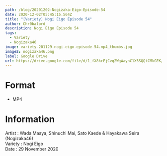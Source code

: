 ```yaml
---
path: /blog/20201202-Nogizaka-Eigo-Episode-54
date: 2020-12-02T05:45:15.564Z
title: "[Variety] Nogi Eigo Episode 54"
author: Chr0balord
description: Nogi Eigo Episode 54
tags:
  - Variety
  - Nogizaka46
image: variety-201129-nogi-eigo-episode-54.mp4_thumbs.jpg
image2: nogizaka46.png
label: Google Drive
url: https://drive.google.com/file/d/1_fX8krEjCvq2WgWaynC1X5SQQtCMkGEK/view?usp=sharing
---
```

# Format

* MP4

# Information

Artist : Wada Maaya, Shinuchi Mai, Sato Kaede & Hayakawa Seira (Nogizaka46) <br>
Variety : Nogi Eigo <br>
Date : 29 November 2020
